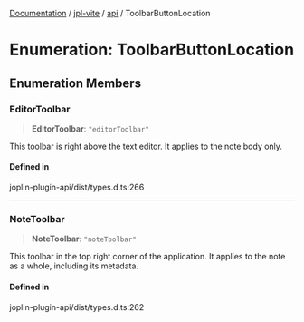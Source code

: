 [Documentation](../../../packages.md) / [jpl-vite](../../index.md) / [api](../index.md) / ToolbarButtonLocation

# Enumeration: ToolbarButtonLocation

## Enumeration Members

### EditorToolbar

> **EditorToolbar**: `"editorToolbar"`

This toolbar is right above the text editor. It applies to the note body only.

#### Defined in

joplin-plugin-api/dist/types.d.ts:266

---

### NoteToolbar

> **NoteToolbar**: `"noteToolbar"`

This toolbar in the top right corner of the application. It applies to the note as a whole, including its metadata.

#### Defined in

joplin-plugin-api/dist/types.d.ts:262
